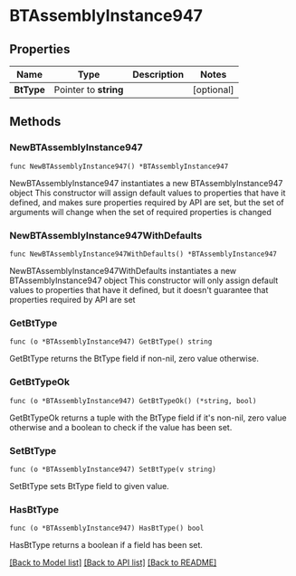 # BTAssemblyInstance947

## Properties

Name | Type | Description | Notes
------------ | ------------- | ------------- | -------------
**BtType** | Pointer to **string** |  | [optional] 

## Methods

### NewBTAssemblyInstance947

`func NewBTAssemblyInstance947() *BTAssemblyInstance947`

NewBTAssemblyInstance947 instantiates a new BTAssemblyInstance947 object
This constructor will assign default values to properties that have it defined,
and makes sure properties required by API are set, but the set of arguments
will change when the set of required properties is changed

### NewBTAssemblyInstance947WithDefaults

`func NewBTAssemblyInstance947WithDefaults() *BTAssemblyInstance947`

NewBTAssemblyInstance947WithDefaults instantiates a new BTAssemblyInstance947 object
This constructor will only assign default values to properties that have it defined,
but it doesn't guarantee that properties required by API are set

### GetBtType

`func (o *BTAssemblyInstance947) GetBtType() string`

GetBtType returns the BtType field if non-nil, zero value otherwise.

### GetBtTypeOk

`func (o *BTAssemblyInstance947) GetBtTypeOk() (*string, bool)`

GetBtTypeOk returns a tuple with the BtType field if it's non-nil, zero value otherwise
and a boolean to check if the value has been set.

### SetBtType

`func (o *BTAssemblyInstance947) SetBtType(v string)`

SetBtType sets BtType field to given value.

### HasBtType

`func (o *BTAssemblyInstance947) HasBtType() bool`

HasBtType returns a boolean if a field has been set.


[[Back to Model list]](../README.md#documentation-for-models) [[Back to API list]](../README.md#documentation-for-api-endpoints) [[Back to README]](../README.md)


